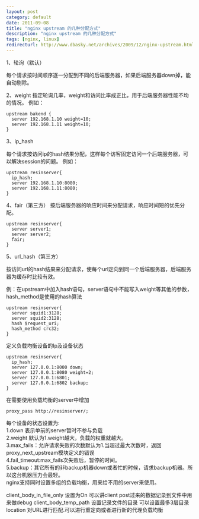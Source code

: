```yaml
---
layout: post
category: default
date: 2011-09-08
title: "nginx upstream 的几种分配方式"
description: "nginx upstream 的几种分配方式"
tags: [nginx, linux]
redirecturl: http://www.dbasky.net/archives/2009/12/nginx-upstream.html
---
```



1、轮询（默认）

每个请求按时间顺序逐一分配到不同的后端服务器，如果后端服务器down掉，能自动剔除。

2、weight
指定轮询几率，weight和访问比率成正比，用于后端服务器性能不均的情况。
例如：

    upstream bakend {
      server 192.168.1.10 weight=10;
      server 192.168.1.11 weight=10;
    }

3、ip_hash

每个请求按访问ip的hash结果分配，这样每个访客固定访问一个后端服务器，可以解决session的问题。
例如：

    upstream resinserver{
      ip_hash;
      server 192.168.1.10:8080;
      server 192.168.1.11:8080;
    }

4、fair（第三方）
按后端服务器的响应时间来分配请求，响应时间短的优先分配。

    upstream resinserver{
      server server1;
      server server2;
      fair;
    }

5、url_hash（第三方）

按访问url的hash结果来分配请求，使每个url定向到同一个后端服务器，后端服务器为缓存时比较有效。

例：在upstream中加入hash语句，server语句中不能写入weight等其他的参数，hash_method是使用的hash算法

    upstream resinserver{
      server squid1:3128;
      server squid2:3128;
      hash $request_uri;
      hash_method crc32;
    }

定义负载均衡设备的Ip及设备状态

    upstream resinserver{ 
      ip_hash;
      server 127.0.0.1:8000 down;
      server 127.0.0.1:8080 weight=2;
      server 127.0.0.1:6801;
      server 127.0.0.1:6802 backup;
    }

在需要使用负载均衡的server中增加

    proxy_pass http://resinserver/;

每个设备的状态设置为:  
1.down 表示单前的server暂时不参与负载  
2.weight 默认为1.weight越大，负载的权重就越大。  
3.max_fails：允许请求失败的次数默认为1.当超过最大次数时，返回proxy_next_upstream模块定义的错误  
4.fail_timeout:max_fails次失败后，暂停的时间。  
5.backup：其它所有的非backup机器down或者忙的时候，请求backup机器。所以这台机器压力会最轻。  
nginx支持同时设置多组的负载均衡，用来给不用的server来使用。

client_body_in_file_only 设置为On 可以讲client post过来的数据记录到文件中用来做debug client_body_temp_path 设置记录文件的目录 可以设置最多3层目录location 对URL进行匹配.可以进行重定向或者进行新的代理负载均衡
